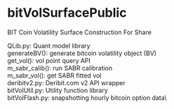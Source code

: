 # bitVolSurfacePublic
BIT Coin Volatility Surface Construction For Share

QLib.py: Quant model library \
  generateBV(): generate bitcoin volatility object (BV) \
  get_vol(): vol point query API \
  m_sabr_calib(): run SABR calibration\
  m_sabr_vol(): get SABR fitted vol\
deribitv2.py: Deribit.com v2 API wrapper\
bitVolUtil.py: Utility function library\
bitVolFlash.py: snapshotting hourly bitcoin option data\
